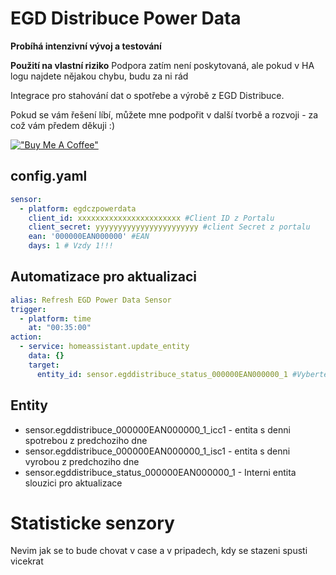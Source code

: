 # EGD Distribuce Power Data

**Probíhá intenzivní vývoj a testování** 

**Použití na vlastní riziko** Podpora zatím není poskytovaná, ale pokud v HA logu najdete nějakou chybu, budu za ni rád

Integrace pro stahování dat o spotřebe a výrobě z EGD Distribuce.

Pokud se vám řešení líbí, můžete mne podpořit v další tvorbě a rozvoji - za což vám předem děkuji :)

[!["Buy Me A Coffee"](https://www.buymeacoffee.com/assets/img/custom_images/orange_img.png)](https://www.buymeacoffee.com/ondrejv)


## config.yaml

```yaml
sensor:
  - platform: egdczpowerdata
    client_id: xxxxxxxxxxxxxxxxxxxxxxx #Client ID z Portalu
    client_secret: yyyyyyyyyyyyyyyyyyyyyyy #client Secret z portalu
    ean: '000000EAN000000' #EAN
    days: 1 # Vzdy 1!!!
```

## Automatizace pro aktualizaci

```yaml
alias: Refresh EGD Power Data Sensor
trigger:
  - platform: time
    at: "00:35:00"
action:
  - service: homeassistant.update_entity
    data: {}
    target:
      entity_id: sensor.egddistribuce_status_000000EAN000000_1 #Vyberte dle vaseho entitu EAN
```

## Entity

* sensor.egddistribuce_000000EAN000000_1_icc1 - entita s denni spotrebou z predchoziho dne
* sensor.egddistribuce_000000EAN000000_1_isc1 - entita s denni vyrobou z predchoziho dne
* sensor.egddistribuce_status_000000EAN000000_1 - Interni entita slouzici pro aktualizace

# Statisticke senzory

Nevim jak se to bude chovat v case a v pripadech, kdy se stazeni spusti vicekrat
